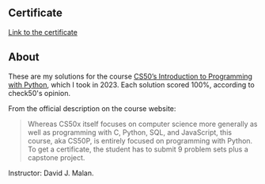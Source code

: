 ## Certificate
[Link to the certificate](https://certificates.cs50.io/3b728f03-1ca3-4833-bf30-e7c3a53b98e0.pdf?size=letter)

## About
These are my solutions for the course [CS50’s Introduction to Programming with Python](https://cs50.harvard.edu/python/2022/), which I took in 2023. Each solution scored 100%, according to check50's opinion. 

From the official description on the course website: 
> Whereas CS50x itself focuses on computer science more generally as well as programming with C, Python, SQL, and JavaScript, this course, aka CS50P, is entirely focused on programming with Python. To get a certificate, the student has to submit 9 problem sets plus a capstone project.

Instructor: David J. Malan.